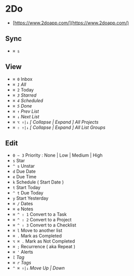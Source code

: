 # 2Do

* [https://www.2doapp.com/](https://www.2doapp.com/)

## Sync

* `⌘ s`

## View

* `⌘ 0` Inbox
* _`⌘ 1` All_
* `⌘ 2` Today
* _`⌘ 3` Starred_
* _`⌘ 4` Scheduled_
* _`⌘ 5` Done_
* _`⌘ ↑` Prev List_
* _`⌘ ↓` Next List_
* _`⌘ ⌥ ↑|↓` \[ Collapse \| Expand \] All Projects_
* _`⌘ ⇧ ↑|↓` \[ Collapse \| Expand \] All List Groups_

## Edit

* `0 ~ 3` Priority : None \| Low \| Medium \| High
* `s` Star
* `^ s` Unstar
* `d` Due Date
* `e` Due Time
* `k` Schedule \( Start Date \)
* `t` Start Today
* `^ t` Due Today
* `y` Start Yesterday
* `⌘ /` Dates
* `⌘ e` Notes
* `⌘ ^ ⇧ 1` Convert to a Task
* `⌘ ^ ⇧ 2` Convert to a Project
* `⌘ ^ ⇧ 3` Convert to a Checklist
* `⌘ l` Move to another list
* `⌘ .` Mark as Completed
* `⌥ ⌘ .` Mark as Not Completed
* `⌘ ;` Recurrence \( aka Repeat \)
* `⌘ '` Alerts
* _`l` Tag_
* _`⌘ r` Tags_
* _`^ ⌘ ↑|↓` Move Up \| Down_

